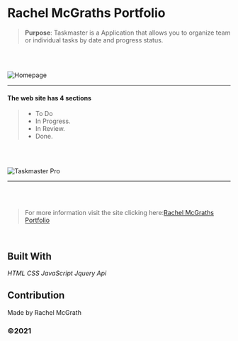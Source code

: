 # Rachel McGraths Portfolio



> **Purpose**: Taskmaster is a Application that allows you to organize team or individual tasks by date and progress status. 
<br />


<br />

![Homepage](https://user-images.githubusercontent.com/52016382/119556005-1d3f5080-bd64-11eb-9072-9ae756f6d24b.png)




______________________________________________________________________
#### The web site has  4 sections

> - To Do 
> - In Progress.
> - In Review.
> - Done.

<br />
<br />

![Taskmaster Pro](https://user-images.githubusercontent.com/52016382/119556860-1cf38500-bd65-11eb-91ff-75e097b9c287.gif)


 _______________________________________________________________________

<br />

<br />

> For more information visit the site clicking here:[Rachel McGraths Portfolio](https://rmwillow.github.io/portfolio/)

<br/>

## Built With
*HTML*
*CSS*
*JavaScript*
*Jquery*
*Api*

## Contribution
Made by Rachel McGrath

### ©️2021 
